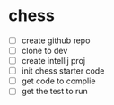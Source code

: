 # chess

-[ ] create github repo
-[ ] clone to dev
-[ ] create intellij proj
-[ ] init chess starter code
-[ ] get code to complie
-[ ] get the test to run
